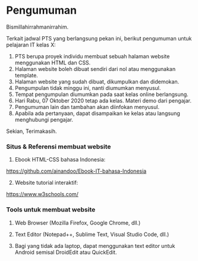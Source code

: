 # Pengumuman

Bismillahirrahmanirrahim.

Terkait jadwal PTS yang berlangsung pekan ini, berikut pengumuman untuk pelajaran IT kelas X:

1. PTS berupa proyek individu membuat sebuah halaman website menggunakan HTML dan CSS.
2. Halaman website boleh dibuat sendiri dari nol atau menggunakan template.
3. Halaman website yang sudah dibuat, dikumpulkan dan didemokan.
4. Pengumpulan tidak minggu ini, nanti diumumkan menyusul. 
5. Tempat pengumpulan diumumkan pada saat kelas online berlangsung.
6. Hari Rabu, 07 Oktober 2020 tetap ada kelas. Materi demo dari pengajar.
7. Pengumuman lain dan tambahan akan diinfokan menyusul.
8. Apabila ada pertanyaan, dapat disampaikan ke kelas atau langsung menghubungi pengajar.

Sekian,
Terimakasih.

### Situs & Referensi membuat website

1. Ebook HTML-CSS bahasa Indonesia:

https://github.com/ainandoo/Ebook-IT-bahasa-Indonesia

2. Website tutorial interaktif:

https://www.w3schools.com/

### Tools untuk membuat website

1. Web Browser (Mozilla Firefox, Google Chrome, dll.)

2. Text Editor (Notepad++, Sublime Text, Visual Studio Code, dll.)

3. Bagi yang tidak ada laptop, dapat menggunakan text editor untuk Android semisal DroidEdit atau QuickEdit.
